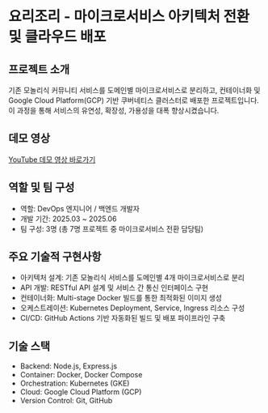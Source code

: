 요리조리 - 마이크로서비스 아키텍처 전환 및 클라우드 배포  
=================================================================

프로젝트 소개  
-------------
기존 모놀리식 커뮤니티 서비스를 도메인별 마이크로서비스로 분리하고, 컨테이너화 및 Google Cloud Platform(GCP) 기반 쿠버네티스 클러스터로 배포한 프로젝트입니다. 이 과정을 통해 서비스의 유연성, 확장성, 가용성을 대폭 향상시켰습니다.

데모 영상  
----------
[YouTube 데모 영상 바로가기](https://www.youtube.com/watch?v=6EEnCYzOCvE)

역할 및 팀 구성  
---------------
- 역할: DevOps 엔지니어 / 백엔드 개발자
- 개발 기간: 2025.03 ~ 2025.06
- 팀 구성: 3명 (총 7명 프로젝트 중 마이크로서비스 전환 담당팀)

주요 기술적 구현사항  
-------------------
- 아키텍처 설계: 기존 모놀리식 서비스를 도메인별 4개 마이크로서비스로 분리
- API 개발: RESTful API 설계 및 서비스 간 통신 인터페이스 구현
- 컨테이너화: Multi-stage Docker 빌드를 통한 최적화된 이미지 생성
- 오케스트레이션: Kubernetes Deployment, Service, Ingress 리소스 구성
- CI/CD: GitHub Actions 기반 자동화된 빌드 및 배포 파이프라인 구축

기술 스택  
---------
- Backend: Node.js, Express.js
- Container: Docker, Docker Compose
- Orchestration: Kubernetes (GKE)
- Cloud: Google Cloud Platform (GCP)
- Version Control: Git, GitHub
